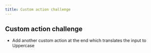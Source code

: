```yaml
---
title: Custom action challenge
---
```


## Custom action challenge

- Add another custom action at the end which translates the input to Uppercase

